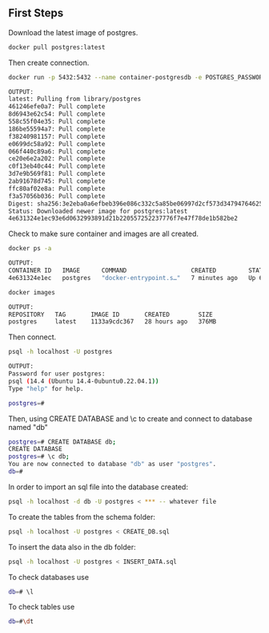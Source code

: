 ## First Steps

Download the latest image of postgres.

```bash
docker pull postgres:latest
```
Then create connection.
```bash
docker run -p 5432:5432 --name container-postgresdb -e POSTGRES_PASSWORD=root -d postgres

OUTPUT:
latest: Pulling from library/postgres
461246efe0a7: Pull complete 
8d6943e62c54: Pull complete 
558c55f04e35: Pull complete 
186be55594a7: Pull complete 
f38240981157: Pull complete 
e0699dc58a92: Pull complete 
066f440c89a6: Pull complete 
ce20e6e2a202: Pull complete 
c0f13eb40c44: Pull complete 
3d7e9b569f81: Pull complete 
2ab91678d745: Pull complete 
ffc80af02e8a: Pull complete 
f3a57056b036: Pull complete 
Digest: sha256:3e2eba0a6efbeb396e086c332c5a85be06997d2cf573d34794764625f405df4e
Status: Downloaded newer image for postgres:latest
4e631324e1ec93e6d0632993891d21b220557252237776f7e47f78de1b582be2

```
Check to make sure container and images are all created.
```bash
docker ps -a

OUTPUT:
CONTAINER ID   IMAGE      COMMAND                  CREATED         STATUS         PORTS                                       NAMES
4e631324e1ec   postgres   "docker-entrypoint.s…"   7 minutes ago   Up 6 minutes   0.0.0.0:5432->5432/tcp, :::5432->5432/tcp   container-postgresdb

```
```bash
docker images

OUTPUT:
REPOSITORY   TAG       IMAGE ID       CREATED        SIZE
postgres     latest    1133a9cdc367   28 hours ago   376MB

```
Then connect. 
```bash
psql -h localhost -U postgres

OUTPUT:
Password for user postgres: 
psql (14.4 (Ubuntu 14.4-0ubuntu0.22.04.1))
Type "help" for help.

postgres=# 
```
Then, using CREATE DATABASE and \c to create and connect to database named "db"
```bash
postgres=# CREATE DATABASE db;
CREATE DATABASE
postgres=# \c db; 
You are now connected to database "db" as user "postgres".
db=# 

```
In order to import an sql file into the database created:
```bash
psql -h localhost -d db -U postgres < *** -- whatever file
```
To create the tables from the schema folder:
```bash
psql -h localhost -U postgres < CREATE_DB.sql
```
To insert the data also in the db folder:
```bash
psql -h localhost -U postgres < INSERT_DATA.sql
```
To check databases use 
```bash
db=# \l

```
To check tables use
```bash
db=#\dt

```
